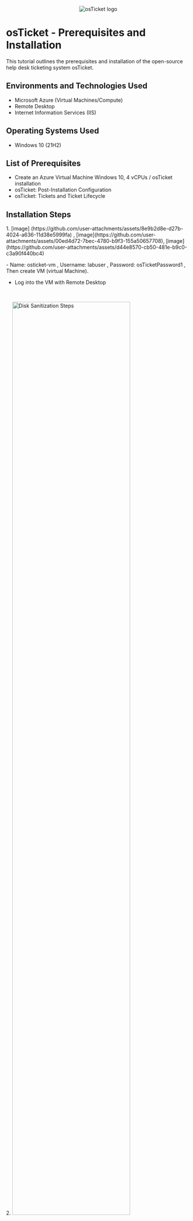 <p align="center">
<img src="https://i.imgur.com/Clzj7Xs.png" alt="osTicket logo"/>
</p>

<h1>osTicket - Prerequisites and Installation</h1>
This tutorial outlines the prerequisites and installation of the open-source help desk ticketing system osTicket.<br />

<h2>Environments and Technologies Used</h2>

- Microsoft Azure (Virtual Machines/Compute)
- Remote Desktop
- Internet Information Services (IIS)

<h2>Operating Systems Used </h2>

- Windows 10</b> (21H2)

<h2>List of Prerequisites</h2>

- Create an Azure Virtual Machine Windows 10, 4 vCPUs / osTicket installation
- osTicket: Post-Installation Configuration
- osTicket: Tickets and Ticket Lifecycle 

<h2>Installation Steps</h2>

<p>
 1. [image] (https://github.com/user-attachments/assets/8e9b2d8e-d27b-4024-a636-11d38e5999fa)
 , [image](https://github.com/user-attachments/assets/00ed4d72-7bec-4780-b9f3-155a50657708), [image](https://github.com/user-attachments/assets/d44e8570-cb50-481e-b9c0-c3a90f440bc4)
 


</p>
<p>
- Name: osticket-vm
, Username: labuser
, Password: osTicketPassword1 
, Then create VM (virtual Machine).

 - Log into the VM with Remote Desktop
</p>
<br />

<p>
2. <img src="https://i.imgur.com/DJmEXEB.png" height="80%" width="80%" alt="Disk Sanitization Steps"/>
</p>
<p>

 - Within the VM (osticket-vm), download the osTicket-Installation-Files.zip and unzip it onto the desktop.

- Install / Enable IIS in Windows WITH CGI

- World Wide Web Services -> Application Development Features -> [X] CGI

- From the “osTicket-Installation-Files” folder, install PHP Manager for IIS 


 
</p>
<br />

<p>
<img src="https://i.imgur.com/DJmEXEB.png" height="80%" width="80%" alt="Disk Sanitization Steps"/>
</p>
<p>
Lorem ipsum dolor sit amet, consectetur adipiscing elit, sed do eiusmod tempor incididunt ut labore et dolore magna aliqua. Ut enim ad minim veniam, quis nostrud exercitation ullamco laboris nisi ut aliquip ex ea commodo consequat. Duis aute irure dolor in reprehenderit in voluptate velit esse cillum dolore eu fugiat nulla pariatur.
</p>
<br />
